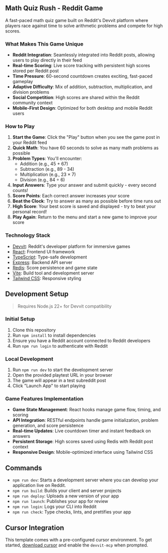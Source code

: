 ## Math Quiz Rush - Reddit Game

A fast-paced math quiz game built on Reddit's Devvit platform where players race against time to solve arithmetic problems and compete for high scores.

### What Makes This Game Unique

- **Reddit Integration**: Seamlessly integrated into Reddit posts, allowing users to play directly in their feed
- **Real-time Scoring**: Live score tracking with persistent high scores stored per Reddit post
- **Time Pressure**: 60-second countdown creates exciting, fast-paced gameplay
- **Adaptive Difficulty**: Mix of addition, subtraction, multiplication, and division problems
- **Social Competition**: High scores are shared within the Reddit community context
- **Mobile-First Design**: Optimized for both desktop and mobile Reddit users

### How to Play

1. **Start the Game**: Click the "Play" button when you see the game post in your Reddit feed
2. **Quick Math**: You have 60 seconds to solve as many math problems as possible
3. **Problem Types**: You'll encounter:
   - Addition (e.g., 45 + 67)
   - Subtraction (e.g., 89 - 34) 
   - Multiplication (e.g., 23 × 7)
   - Division (e.g., 84 ÷ 6)
4. **Input Answers**: Type your answer and submit quickly - every second counts!
5. **Score Points**: Each correct answer increases your score
6. **Beat the Clock**: Try to answer as many as possible before time runs out
7. **High Score**: Your best score is saved and displayed - try to beat your personal record!
8. **Play Again**: Return to the menu and start a new game to improve your score

### Technology Stack

- [Devvit](https://developers.reddit.com/): Reddit's developer platform for immersive games
- [React](https://react.dev/): Frontend UI framework
- [TypeScript](https://www.typescriptlang.org/): Type-safe development
- [Express](https://expressjs.com/): Backend API server
- [Redis](https://redis.io/): Score persistence and game state
- [Vite](https://vite.dev/): Build tool and development server
- [Tailwind CSS](https://tailwindcss.com/): Responsive styling

## Development Setup

> Requires Node.js 22+ for Devvit compatibility

### Initial Setup
1. Clone this repository
2. Run `npm install` to install dependencies
3. Ensure you have a Reddit account connected to Reddit developers
4. Run `npm run login` to authenticate with Reddit

### Local Development
1. Run `npm run dev` to start the development server
2. Open the provided playtest URL in your browser
3. The game will appear in a test subreddit post
4. Click "Launch App" to start playing

### Game Features Implementation
- **Game State Management**: React hooks manage game flow, timing, and scoring
- **API Integration**: RESTful endpoints handle game initialization, problem generation, and score persistence  
- **Real-time Updates**: Live countdown timer and instant feedback on answers
- **Persistent Storage**: High scores saved using Redis with Reddit post context
- **Responsive Design**: Mobile-optimized interface using Tailwind CSS

## Commands

- `npm run dev`: Starts a development server where you can develop your application live on Reddit.
- `npm run build`: Builds your client and server projects
- `npm run deploy`: Uploads a new version of your app
- `npm run launch`: Publishes your app for review
- `npm run login`: Logs your CLI into Reddit
- `npm run check`: Type checks, lints, and prettifies your app

## Cursor Integration

This template comes with a pre-configured cursor environment. To get started, [download cursor](https://www.cursor.com/downloads) and enable the `devvit-mcp` when prompted.
